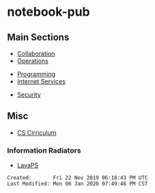 # notebook-pub

## Main Sections

- [Collaboration](./collaboration/)
- [Operations](./ops/)

* [Programming](./programming/)
* [Internet Services](./internet-services/)

- [Security](./security/)

## Misc

- [CS Cirriculum](https://functionalcs.github.io/curriculum/)

### Information Radiators

- [LavaPS](https://www.isi.edu/~johnh/SOFTWARE/LAVAPS/)

```
Created:       Fri 22 Nov 2019 06:18:43 PM UTC
Last Modified: Mon 06 Jan 2020 07:49:46 PM CST
```
